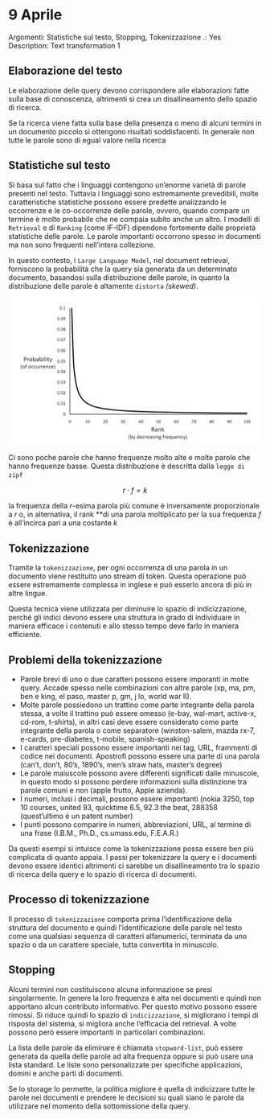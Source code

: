 # 9 Aprile

Argomenti: Statistiche sul testo, Stopping, Tokenizzazione
.: Yes
Description: Text transformation 1

## Elaborazione del testo

Le elaborazione delle query devono corrispondere alle elaborazioni fatte sulla base di conoscenza, altrimenti si crea un disallineamento dello spazio di ricerca.

Se la ricerca viene fatta sulla base della presenza o meno di alcuni termini in un documento piccolo si ottengono risultati soddisfacenti. In generale non tutte le parole sono di egual valore nella ricerca

## Statistiche sul testo

Si basa sul fatto che i linguaggi contengono un’enorme varietà di parole presenti nel testo. Tuttavia i linguaggi sono estremamente prevedibili, molte caratteristiche statistiche possono essere predette analizzando le occorrenze e le co-occorrenze delle parole, ovvero, quando compare un termine è molto probabile che ne compaia subito anche un altro. I modelli di `Retrieval` e di `Ranking` (come IF-IDF) dipendono fortemente dalle proprietà statistiche delle parole. Le parole importanti occorrono spesso in documenti ma non sono frequenti nell’intera collezione. 

In questo contesto, i `Large Language Model`, nel document retrieval, forniscono la probabilità che la query sia generata da un determinato documento, basandosi sulla distribuzione delle parole, in quanto la distribuzione delle parole è altamente `distorta` *(skewed)*. 

![Untitled](SII0904.png)

Ci sono poche parole che hanno frequenze molto alte e molte parole che hanno frequenze basse. Questa distribuzione è descritta dalla `legge di zipf`

$$
r\cdot f=k
$$

la frequenza della *$r$*-esima parola più comune è inversamente proporzionale a $r$ o, in alternativa, il rank **di una parola moltiplicato per la sua frequenza *$f$* è all’incirca pari a una costante $k$

## Tokenizzazione

Tramite la `tokenizzazione`, per ogni occorrenza di una parola in un documento viene restituito uno stream di token. Questa operazione può essere estremamente complessa in inglese e può esserlo ancora di più in altre lingue.

Questa tecnica viene utilizzata per diminuire lo spazio di indicizzazione, perché gli indici devono essere una struttura in grado di individuare in maniera efficace i contenuti e allo stesso tempo deve farlo in maniera efficiente. 

## Problemi della tokenizzazione

- Parole brevi di uno o due caratteri possono essere imporanti in molte query. Accade spesso nelle combinazioni con altre parole (xp, ma, pm, ben e king, el paso, master p, gm, j lo, world war II).
- Molte parole possiedono un trattino come parte integrante della parola stessa, a volte il trattino può essere omesso (e-bay, wal-mart, active-x, cd-rom, t-shirts), in altri casi deve essere considerato come parte integrante della parola o come separatore (winston-salem, mazda rx-7, e-cards, pre-diabetes, t-mobile, spanish-speaking)
- I caratteri speciali possono essere importanti nei tag, URL, frammenti di codice nei documenti. Apostrofi possono essere una parte di una parola (can’t, don’t, 80’s, 1890’s, men’s straw hats, master’s degree)
- Le parole maiuscole possono avere differenti significati dalle minuscole, in questo modo si possono perdere informazioni sulla distinzione tra parole comuni e non (apple frutto, Apple azienda).
- I numeri, inclusi i decimali, possono essere importanti (nokia 3250, top 10 courses, united 93, quicktime 6.5, 92.3 the beat, 288358 (quest’ultimo è un patent number)
- I punti possono comparire in numeri, abbreviazioni, URL, al termine di una frase (I.B.M., Ph.D., cs.umass.edu, F.E.A.R.)

Da questi esempi si intuisce come la tokenizzazione possa essere ben più complicata di quanto appaia. I passi per tokenizzare la query e i documenti devono essere identici altrimenti ci sarebbe un disallineamento tra lo spazio di ricerca della query e lo spazio di ricerca di documenti.

## Processo di tokenizzazione

Il processo di `tokenizzazione` comporta prima l’identificazione della struttura del documento e quindi l’identificazione delle parole nel testo come una qualsiasi sequenza di caratteri alfanumerici, terminata da uno spazio o da un carattere speciale, tutta convertita in minuscolo.

## Stopping

Alcuni termini non costituiscono alcuna informazione se presi singolarmente. In genere la loro frequenza è alta nei documenti e quindi non apportano alcun contributo informativo. Per questo motivo possono essere rimossi. Si riduce quindi lo spazio di `indicizzazione`, si migliorano i tempi di risposta del sistema, si migliora anche l’efficacia del retrieval. A volte possono però essere importanti in particolari combinazioni.

La lista delle parole da eliminare è chiamata `stopword-list`, può essere generata da quella delle parole ad alta frequenza oppure si può usare una lista standard. Le liste sono personalizzate per specifiche applicazioni, domini e anche parti di documenti.

Se lo storage lo permette, la politica migliore è quella di indicizzare tutte le parole nei documenti e prendere le decisioni su quali siano le parole da utilizzare nel momento della sottomissione della query.
